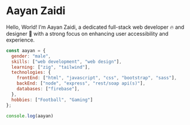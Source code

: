 <h1> Aayan Zaidi </h1> 
<p>Hello, World! I’m Aayan Zaidi, a dedicated full-stack web developer 🔥 and designer 🎨 with a strong focus on enhancing user accessibility and experience.</p>

```js
const aayan = {
  gender: "male",
  skills: ["web development", "web design"],
  learning: ["zig", "tailwind"],
  technologies: {
    frontEnd: ["html", "javascript", "css", "bootstrap", "sass"],
    backEnd: ["node", "express", "rest/soap api(s)"],
    databases: ["firebase"],
  },
  hobbies: ["Football", "Gaming"]
};

console.log(aayan)
